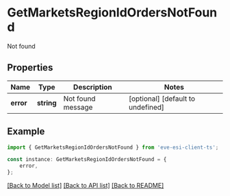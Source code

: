 # GetMarketsRegionIdOrdersNotFound

Not found

## Properties

Name | Type | Description | Notes
------------ | ------------- | ------------- | -------------
**error** | **string** | Not found message | [optional] [default to undefined]

## Example

```typescript
import { GetMarketsRegionIdOrdersNotFound } from 'eve-esi-client-ts';

const instance: GetMarketsRegionIdOrdersNotFound = {
    error,
};
```

[[Back to Model list]](../README.md#documentation-for-models) [[Back to API list]](../README.md#documentation-for-api-endpoints) [[Back to README]](../README.md)
